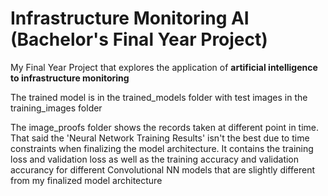 # Infrastructure Monitoring AI (Bachelor's Final Year Project)
My Final Year Project that explores the application of **artificial intelligence to infrastructure monitoring**

The trained model is in the trained_models folder with test images in the training_images folder

The image_proofs folder shows the records taken at different point in  time. That said the 'Neural Network Training Results' isn't the best due to time constraints when finalizing the model architecture. It contains the training loss and validation loss as well as the training accuracy and validation accurancy for different Convolutional NN models that are slightly different from my finalized model architecture
